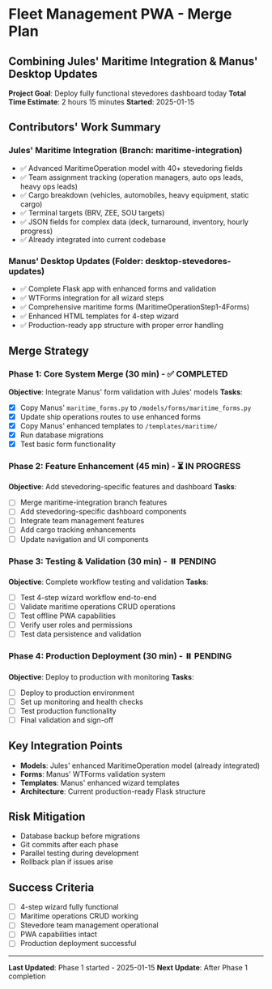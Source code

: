 # Fleet Management PWA - Merge Plan
## Combining Jules' Maritime Integration & Manus' Desktop Updates

**Project Goal**: Deploy fully functional stevedores dashboard today
**Total Time Estimate**: 2 hours 15 minutes
**Started**: 2025-01-15

## Contributors' Work Summary

### Jules' Maritime Integration (Branch: maritime-integration)
- ✅ Advanced MaritimeOperation model with 40+ stevedoring fields
- ✅ Team assignment tracking (operation managers, auto ops leads, heavy ops leads)
- ✅ Cargo breakdown (vehicles, automobiles, heavy equipment, static cargo)
- ✅ Terminal targets (BRV, ZEE, SOU targets)
- ✅ JSON fields for complex data (deck, turnaround, inventory, hourly progress)
- ✅ Already integrated into current codebase

### Manus' Desktop Updates (Folder: desktop-stevedores-updates)
- ✅ Complete Flask app with enhanced forms and validation
- ✅ WTForms integration for all wizard steps
- ✅ Comprehensive maritime forms (MaritimeOperationStep1-4Forms)
- ✅ Enhanced HTML templates for 4-step wizard
- ✅ Production-ready app structure with proper error handling

## Merge Strategy

### Phase 1: Core System Merge (30 min) - ✅ COMPLETED
**Objective**: Integrate Manus' form validation with Jules' models
**Tasks**:
- [x] Copy Manus' `maritime_forms.py` to `/models/forms/maritime_forms.py`
- [x] Update ship operations routes to use enhanced forms
- [x] Copy Manus' enhanced templates to `/templates/maritime/`
- [x] Run database migrations
- [x] Test basic form functionality

### Phase 2: Feature Enhancement (45 min) - ⏳ IN PROGRESS
**Objective**: Add stevedoring-specific features and dashboard
**Tasks**:
- [ ] Merge maritime-integration branch features
- [ ] Add stevedoring-specific dashboard components
- [ ] Integrate team management features
- [ ] Add cargo tracking enhancements
- [ ] Update navigation and UI components

### Phase 3: Testing & Validation (30 min) - ⏸️ PENDING
**Objective**: Complete workflow testing and validation
**Tasks**:
- [ ] Test 4-step wizard workflow end-to-end
- [ ] Validate maritime operations CRUD operations
- [ ] Test offline PWA capabilities
- [ ] Verify user roles and permissions
- [ ] Test data persistence and validation

### Phase 4: Production Deployment (30 min) - ⏸️ PENDING
**Objective**: Deploy to production with monitoring
**Tasks**:
- [ ] Deploy to production environment
- [ ] Set up monitoring and health checks
- [ ] Test production functionality
- [ ] Final validation and sign-off

## Key Integration Points
- **Models**: Jules' enhanced MaritimeOperation model (already integrated)
- **Forms**: Manus' WTForms validation system
- **Templates**: Manus' enhanced wizard templates
- **Architecture**: Current production-ready Flask structure

## Risk Mitigation
- Database backup before migrations
- Git commits after each phase
- Parallel testing during development
- Rollback plan if issues arise

## Success Criteria
- [ ] 4-step wizard fully functional
- [ ] Maritime operations CRUD working
- [ ] Stevedore team management operational
- [ ] PWA capabilities intact
- [ ] Production deployment successful

---
**Last Updated**: Phase 1 started - 2025-01-15
**Next Update**: After Phase 1 completion